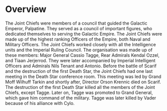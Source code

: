 # Overview
The Joint Chiefs were members of a council that guided the Galactic Emperor, Palpatine.
They served as a council of important figures, who dedicated themselves to serving the Galactic Empire.
The Joint Chiefs were made up of the highest ranking Officers of the Empire, both Naval and Military Officers.
The Joint Chiefs worked closely with all the Intelligence units and the Imperial Ruling Council.
The organisation was made up of these members: Major General Cassio Tagge, Rear Admirals Kendal Ozzel, and Tiaan Jerjerrod.
They were later accompanied by Imperial Intelligent Officers and Admirals Nils Tenant and Antonio.
Before the battle of Scarif and the destruction of the first Death Star, the Joint Chiefs had one last meeting in the Death Star conference room.
This meeting was led by Grand Moff Wilhuff Tarkin and shortly after, Director Orson Krennic died on Scarif.
The destruction of the first Death Star killed all the members of the Joint Chiefs, except Tagge.
Later on, Tagge was promoted to Grand General, which gave him command of the military.
Tagge was later killed by Vader because of his alliance with Cylo.